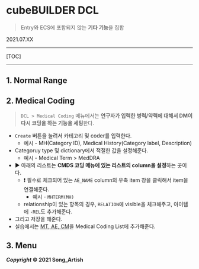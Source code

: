 # cubeBUILDER DCL

> Entry와 ECS에 포함되지 않는 **기타 기능**을 집합

2021.07.XX

---

[TOC]

---



## 1. Normal Range



## 2. Medical Coding

> `DCL > Medical Coding` 메뉴에서는 **연구자가 입력한 병력/약력에 대해서 DM이 다시 코딩을 하는 기능을 세팅**한다.

- `Create` 버튼을 눌려서 카테고리 및 coder를 입력한다.
  - 예시 - MH(Category ID), Medical History(Category label, Description)
- Categoruy type 및 dictionary에서 적절한 값을 설정해준다.
  - 예시 - Medical Term > MedDRA
- :arrow_forward: 아래의 리스트는 **CMDS 코딩 메뉴에 있는 리스트의 column을 설정**하는 곳이다.
  - :exclamation: 필수로 체크되어 있는 `AE_NAME` column의 우측 item 창을 클릭해서 item을 연결해준다.
    - 예시 - `MHTERM(MH)`
  - relationship이 있는 항목의 경우, `RELATION`에 visible을 체크해주고, 아이템에 `-REL`도 추가해준다.
- 그리고 저장을 해준다.
- 실습에서는 <u>MT, AE, CM</u>을 Medical Coding List에 추가해준다.



## 3. Menu



***Copyright* © 2021 Song_Artish**
